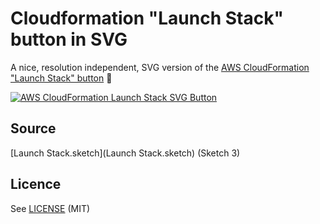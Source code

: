 # Cloudformation "Launch Stack" button in SVG

A nice, resolution independent, SVG version of the [AWS CloudFormation "Launch Stack" button](https://blogs.aws.amazon.com/application-management/post/Tx2YSVJV4VMPBHI/Construct-Your-Own-Launch-Stack-URL) :tada:

[![AWS CloudFormation Launch Stack SVG Button](https://cdn.rawgit.com/buildkite/cloudformation-launch-stack-button-svg/master/launch-stack.svg)](launch-stack.svg)

## Source

[Launch Stack.sketch](Launch Stack.sketch) (Sketch 3)

## Licence

See [LICENSE](LICENSE) (MIT)